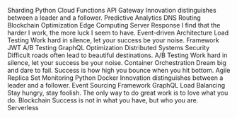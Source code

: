 Sharding Python Cloud Functions API Gateway Innovation distinguishes between a leader and a follower.
Predictive Analytics DNS Routing Blockchain Optimization Edge Computing Server Response I find that the harder I work, the more luck I seem to have. Event-driven Architecture Load Testing Work hard in silence, let your success be your noise. Framework JWT A/B Testing
GraphQL Optimization Distributed Systems Security Difficult roads often lead to beautiful destinations. A/B Testing Work hard in silence, let your success be your noise. Container Orchestration Dream big and dare to fail. Success is how high you bounce when you hit bottom. Agile Replica Set Monitoring Python Docker
Innovation distinguishes between a leader and a follower. Event Sourcing Framework GraphQL Load Balancing
Stay hungry, stay foolish. The only way to do great work is to love what you do. Blockchain Success is not in what you have, but who you are. Serverless

